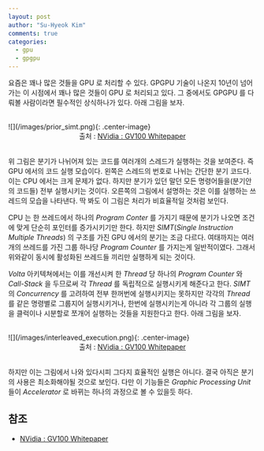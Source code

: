 ```yaml
---
layout: post
author: "Su-Hyeok Kim"
comments: true
categories:
  - gpu
  - gpgpu
---
```


요즘은 꽤나 많은 것들을 GPU 로 처리할 수 있다. GPGPU 기술이 나온지 10년이 넘어가는 이 시점에서 꽤나 많은 것들이 GPU 로 처리되고 있다. 그 중에서도 GPGPU 를 다뤄볼 사람이라면 필수적인 상식하나가 있다. 아래 그림을 보자.

<!-- more -->

<br/>
![](/images/prior_simt.png){: .center-image}
<center>출처 : <a href="http://composter.com.ua/documents/Volta-Architecture-Whitepaper.pdf">NVidia : GV100 Whitepaper</a>
</center>
<br/>

위 그림은 분기가 나뉘어져 있는 코드를 여러개의 스레드가 실행하는 것을 보여준다. 즉 GPU 에서의 코드 실행 모습이다. 왼쪽은 스레드의 번호로 나뉘는 간단한 분기 코드다. 이는 CPU 에서는 크게 문제가 없다. 하지만 분기가 있던 말던 모든 명령어들을(분기안의 코드들) 전부 실행시키는 것이다. 오른쪽의 그림에서 설명하는 것은 이를 실행하는 쓰레드의 모습을 나타낸다. 딱 봐도 이 그림은 처리가 비효율적일 것처럼 보인다.

CPU 는 한 쓰레드에서 하나의 _Program Conter_ 를 가지기 때문에 분기가 나오면 조건에 맞게 단순히 포인터를 증가시키기만 한다. 하지만 _SIMT_(_Single Instruction Multiple Threads_) 의 구조를 가진 GPU 에서의 분기는 조금 다르다. 여태까지는 여러개의 쓰레드를 가진 그룹 하나당 _Program Counter_ 를 가지는게 일반적이였다. 그래서 위와같이 동시에 활성화된 쓰레드들 끼리만 실행하게 되는 것이다.

_Volta_ 아키텍쳐에서는 이를 개선시켜 한 _Thread_ 당 하나의 _Program Counter_ 와 _Call-Stack_ 을 두므로써 각 _Thread_ 를 독립적으로 실행시키게 해준다고 한다. _SIMT_ 의 _Concurrency_ 를 고려하여 전부 한꺼번에 실행시키지는 못하지만 각각의 _Thread_ 를 같은 명령별로 그룹지어 실행시키거나, 한번에 실행시키는게 아니라 각 그룹의 실행을 클럭이나 시분할로 쪼개어 실행하는 것들을 지원한다고 한다. 아래 그림을 보자.

<br/>
![](/images/interleaved_execution.png){: .center-image}
<center>출처 : <a href="http://composter.com.ua/documents/Volta-Architecture-Whitepaper.pdf">NVidia : GV100 Whitepaper</a>
</center>
<br/>

하지만 이는 그림에서 나와 있다시피 그다지 효율적인 실행은 아니다. 결국 아직은 분기의 사용은 최소화해야될 것으로 보인다. 다만 이 기능들은 _Graphic Processing Unit_ 들이 _Accelerator_ 로 바뀌는 하나의 과정으로 볼 수 있을듯 하다.

## 참조

  - [NVidia : GV100 Whitepaper](http://composter.com.ua/documents/Volta-Architecture-Whitepaper.pdf)
